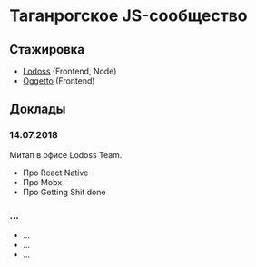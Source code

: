 # Таганрогское JS-сообщество

## Стажировка
- [Lodoss](http://lodossteam.tilda.ws/frontend-course) (Frontend, Node)
- [Oggetto](http://oggetto.academy) (Frontend)

## Доклады
### 14.07.2018
Митап в офисе Lodoss Team.

- Про React Native
- Про Mobx
- Про Getting Shit done

### ...

- ...
- ...
- ...
